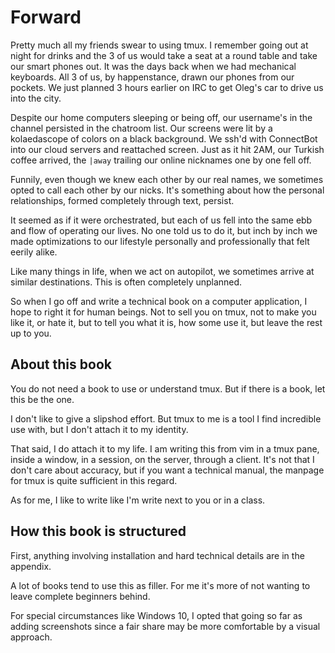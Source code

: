 # Forward

Pretty much all my friends swear to using tmux. I remember going out at night for drinks and the 3 of us would take a seat at a round table and take our smart phones out. It was the days back when we had mechanical keyboards. All 3 of us, by happenstance, drawn our phones from our pockets. We just planned 3 hours earlier on IRC to get Oleg's car to drive us into the city. 

Despite our home computers sleeping or being off, our username's in the channel persisted in the chatroom list. Our screens were lit by a kolaedascope of colors on a black background. We ssh'd with ConnectBot into our cloud servers and reattached screen. Just as it hit 2AM, our Turkish coffee arrived, the `|away` trailing our online nicknames one by one fell off. 

Funnily, even though we knew each other by our real names, we sometimes opted to call each other by our nicks. It's something about how the personal relationships, formed completely through text, persist.

It seemed as if it were orchestrated, but each of us fell into the same ebb and flow of operating our lives. No one told us to do it, but inch by inch we made optimizations to our lifestyle personally and professionally that felt eerily alike.

Like many things in life, when we act on autopilot, we sometimes arrive at similar destinations. This is often completely unplanned.

So when I go off and write a technical book on a computer application, I hope to right it for human beings. Not to sell you on tmux, not to make you like it, or hate it, but to tell you what it is, how some use it, but leave the rest up to you.

## About this book

You do not need a book to use or understand tmux. But if there is a book, let this be the one.

I don't like to give a slipshod effort. But tmux to me is a tool I find incredible use with, but I don't attach it to my identity.

That said, I do attach it to my life. I am writing this from vim in a tmux pane, inside a window, in a session, on the server, through a client.  It's not that I don't care about accuracy, but if you want a technical manual, the manpage for tmux is quite sufficient in this regard.

As for me, I like to write like I'm write next to you or in a class.

## How this book is structured

First, anything involving installation and hard technical details are in the appendix.

A lot of books tend to use this as filler. For me it's more of not wanting to leave complete beginners behind.

For special circumstances like Windows 10, I opted that going so far as adding screenshots since a fair share may be more comfortable by a visual approach.

